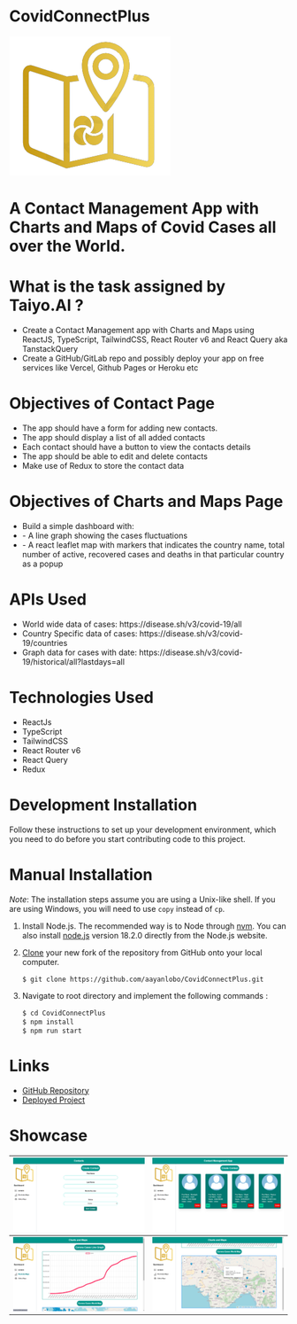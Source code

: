 <h1>CovidConnectPlus</h1>
<img src = 'assets/logo.png' alt = 'logo' >
<h1>A Contact Management App with Charts and Maps of Covid Cases all over the World.  
<h1>What is the task assigned by Taiyo.AI ?</h1>
<ul>
<li>Create a Contact Management app with Charts and Maps using ReactJS, TypeScript,
TailwindCSS, React Router v6 and React Query aka TanstackQuery</li>
<li>Create a GitHub/GitLab repo and possibly deploy your app on free services like Vercel, Github
Pages or Heroku etc</li>
</ul>
<h1>Objectives of Contact Page</h1>
<ul>
    <li>The app should have a form for adding new contacts.
    </li>
    <li>The app should display a list of all added contacts</li>
    <li>
    Each contact should have a button to view the contacts details
    </li>
    <li>
    The app should be able to edit and delete contacts
    </li>
    <li>
    Make use of Redux to store the contact data
    </li>
    
</ul>
<h1>Objectives of Charts and Maps Page</h1>
<ul>
    <li>Build a simple dashboard with:
    </li>
    <li>- A line graph showing the cases fluctuations</li>
    <li>
    - A react leaflet map with markers that indicates the country name, total number
    of active, recovered cases and deaths in that particular country as a popup
    </li> 
</ul>

<h1>APIs Used</h1>
<ul>
    <li>World wide data of cases: https://disease.sh/v3/covid-19/all
    </li>
    <li>Country Specific data of cases: https://disease.sh/v3/covid-19/countries</li>
    <li>
   Graph data for cases with date: https://disease.sh/v3/covid-19/historical/all?lastdays=all
    </li> 
</ul>

<h1>Technologies Used</h1>
<ul>
    <li>ReactJs
    </li>
    <li>TypeScript</li>
    <li>
  TailwindCSS
    </li> 
    <li>React Router v6
    </li>
    <li>React Query</li>
    <li>
    Redux
    </li> 
</ul>

<h1><strong> Development Installation </strong></h1>

Follow these instructions to set up your development environment, which you need to do before you start contributing code to this project.

<h1><strong> Manual Installation </strong></h1>

_Note_: The installation steps assume you are using a Unix-like shell. If you are using Windows, you will need to use `copy` instead of `cp`.

1. Install Node.js. The recommended way is to Node through [nvm](https://github.com/nvm-sh/nvm). You can also install [node.js](https://nodejs.org/download/release/v18.2.0/) version 18.2.0 directly from the Node.js website.
2. [Clone](https://github.com/aayanlobo/CovidConnectPlus.git) your new fork of the repository from GitHub onto your local computer.

   ```
   $ git clone https://github.com/aayanlobo/CovidConnectPlus.git
   ```
3. Navigate to root directory and implement the following commands :

   ```
   $ cd CovidConnectPlus
   $ npm install
   $ npm run start
   ```

# Links

- [GitHub Repository](https://github.com/aayanlobo/CovidConnectPlus.git)
- [Deployed Project](https://covid-connect-plus.vercel.app/)


# Showcase
|     ![Create Contact Page](assets/createcontactpage.png)     |       ![Contact Page](assets/contactpage.png)        |
| :--------------------------------------------------: | :-----------------------------------------------------: |
| ![Line Graph](assets/linegraph.png) | ![Map View](assets/mapview.png) |
